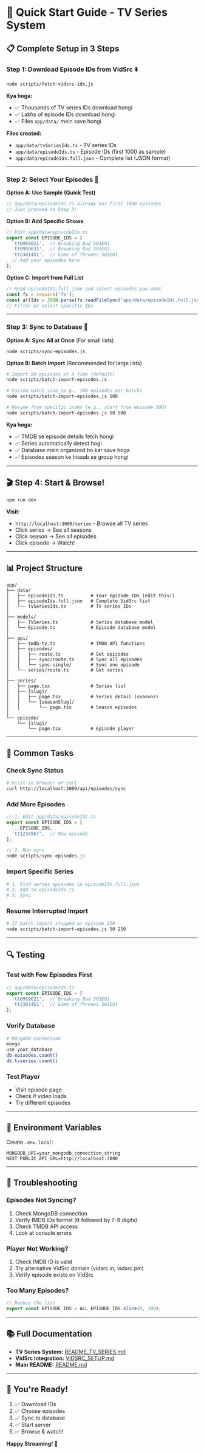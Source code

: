 # 🚀 Quick Start Guide - TV Series System

## 📋 Complete Setup in 3 Steps

### Step 1: Download Episode IDs from VidSrc ⬇️

```bash
node scripts/fetch-vidsrc-ids.js
```

**Kya hoga:**
- ✅ Thousands of TV series IDs download hongi
- ✅ Lakhs of episode IDs download hongi  
- ✅ Files `app/data/` mein save hongi

**Files created:**
- `app/data/tvSeriesIds.ts` - TV series IDs
- `app/data/episodeIds.ts` - Episode IDs (first 1000 as sample)
- `app/data/episodeIds.full.json` - Complete list (JSON format)

---

### Step 2: Select Your Episodes 📝

**Option A: Use Sample (Quick Test)**
```typescript
// app/data/episodeIds.ts already has first 1000 episodes
// Just proceed to Step 3!
```

**Option B: Add Specific Shows**
```typescript
// Edit app/data/episodeIds.ts
export const EPISODE_IDS = [
  'tt0959621',  // Breaking Bad S01E01
  'tt0959631',  // Breaking Bad S01E02
  'tt2301451',  // Game of Thrones S01E01
  // Add your episodes here
];
```

**Option C: Import from Full List**
```javascript
// Read episodeIds.full.json and select episodes you want
const fs = require('fs');
const allIds = JSON.parse(fs.readFileSync('app/data/episodeIds.full.json'));
// Filter or select specific IDs
```

---

### Step 3: Sync to Database 🔄

**Option A: Sync All at Once** (For small lists)
```bash
node scripts/sync-episodes.js
```

**Option B: Batch Import** (Recommended for large lists)
```bash
# Import 50 episodes at a time (default)
node scripts/batch-import-episodes.js

# Custom batch size (e.g., 100 episodes per batch)
node scripts/batch-import-episodes.js 100

# Resume from specific index (e.g., start from episode 500)
node scripts/batch-import-episodes.js 50 500
```

**Kya hoga:**
- ✅ TMDB se episode details fetch hongi
- ✅ Series automatically detect hogi
- ✅ Database mein organized ho kar save hoga
- ✅ Episodes season ke hisaab se group hongi

---

## 🎬 Step 4: Start & Browse!

```bash
npm run dev
```

**Visit:**
- `http://localhost:3000/series` - Browse all TV series
- Click series → See all seasons  
- Click season → See all episodes
- Click episode → Watch!

---

## 📊 Project Structure

```
app/
├── data/
│   ├── episodeIds.ts          # Your episode IDs (edit this!)
│   ├── episodeIds.full.json   # Complete VidSrc list
│   └── tvSeriesIds.ts         # TV series IDs
│
├── models/
│   ├── TVSeries.ts            # Series database model
│   └── Episode.ts             # Episode database model
│
├── api/
│   ├── tmdb-tv.ts             # TMDB API functions
│   ├── episodes/
│   │   ├── route.ts           # Get episodes
│   │   ├── sync/route.ts      # Sync all episodes
│   │   └── sync-single/       # Sync one episode
│   └── series/route.ts        # Get series
│
├── series/
│   ├── page.tsx               # Series list
│   ├── [slug]/
│   │   ├── page.tsx           # Series detail (seasons)
│   │   └── [seasonSlug]/
│   │       └── page.tsx       # Season episodes
│
└── episode/
    └── [slug]/
        └── page.tsx           # Episode player
```

---

## 🎯 Common Tasks

### Check Sync Status
```bash
# Visit in browser or curl
curl http://localhost:3000/api/episodes/sync
```

### Add More Episodes
```typescript
// 1. Edit app/data/episodeIds.ts
export const EPISODE_IDS = [
  ...EPISODE_IDS,
  'tt1234567',  // New episode
];

// 2. Run sync
node scripts/sync-episodes.js
```

### Import Specific Series
```bash
# 1. Find series episodes in episodeIds.full.json
# 2. Add to episodeIds.ts
# 3. Sync
```

### Resume Interrupted Import
```bash
# If batch import stopped at episode 250
node scripts/batch-import-episodes.js 50 250
```

---

## 🔍 Testing

### Test with Few Episodes First
```typescript
// app/data/episodeIds.ts
export const EPISODE_IDS = [
  'tt0959621',  // Breaking Bad S01E01
  'tt2301451',  // Game of Thrones S01E01
];
```

### Verify Database
```bash
# MongoDB connection
mongo
use your_database
db.episodes.count()
db.tvseries.count()
```

### Test Player
- Visit episode page
- Check if video loads
- Try different episodes

---

## 📝 Environment Variables

Create `.env.local`:
```env
MONGODB_URI=your_mongodb_connection_string
NEXT_PUBLIC_API_URL=http://localhost:3000
```

---

## 🐛 Troubleshooting

### Episodes Not Syncing?
1. Check MongoDB connection
2. Verify IMDB IDs format (tt followed by 7-8 digits)
3. Check TMDB API access
4. Look at console errors

### Player Not Working?
1. Check IMDB ID is valid
2. Try alternative VidSrc domain (vidsrc.in, vidsrc.pm)
3. Verify episode exists on VidSrc

### Too Many Episodes?
```typescript
// Reduce the list
export const EPISODE_IDS = ALL_EPISODE_IDS.slice(0, 100);
```

---

## 📚 Full Documentation

- **TV Series System:** [README_TV_SERIES.md](README_TV_SERIES.md)
- **VidSrc Integration:** [VIDSRC_SETUP.md](VIDSRC_SETUP.md)
- **Main README:** [README.md](README.md)

---

## 🎉 You're Ready!

1. ✅ Download IDs
2. ✅ Choose episodes
3. ✅ Sync to database
4. ✅ Start server
5. ✅ Browse & watch!

**Happy Streaming! 🍿**


